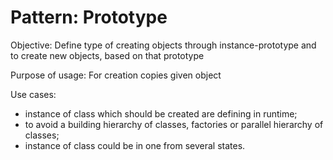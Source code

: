 Pattern: Prototype
===========================
Objective:
Define type of creating objects through instance-prototype and to create new objects, based on that prototype

Purpose of usage:
For creation copies given object

Use cases:
- instance of class which should be created are defining in runtime;
- to avoid a building hierarchy of classes, factories or parallel hierarchy of classes;
- instance of class could be in one from several states.